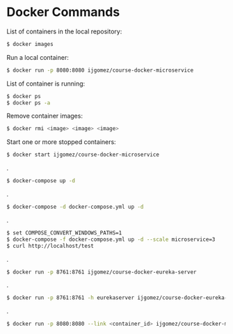# Docker Commands

List of containers in the local repository:
```sh
$ docker images
```

Run a local container:
```sh
$ docker run -p 8080:8080 ijgomez/course-docker-microservice
```

List of container is running:
```sh
$ docker ps
$ docker ps -a
```

Remove container images:
```sh
$ docker rmi <image> <image> <image>
```

Start one or more stopped containers:
```sh
$ docker start ijgomez/course-docker-microservice
```

.
```sh
$ docker-compose up -d
```

.
```sh
$ docker-compose -d docker-compose.yml up -d
```

.
```sh
$ set COMPOSE_CONVERT_WINDOWS_PATHS=1
$ docker-compose -f docker-compose.yml up -d --scale microservice=3
$ curl http://localhost/test
```

.
```sh
$ docker run -p 8761:8761 ijgomez/course-docker-eureka-server
```

.
```sh
$ docker run -p 8761:8761 -h eurekaserver ijgomez/course-docker-eureka-server
```

.
```sh
$ docker run -p 8080:8080 --link <container_id> ijgomez/course-docker-microservice
```